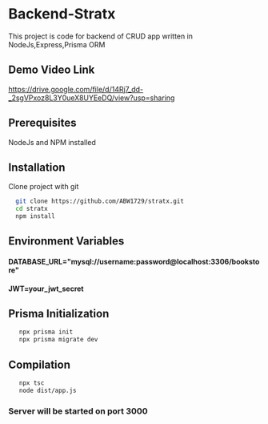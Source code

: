 
# Backend-Stratx
This project is code for backend of CRUD app written in NodeJs,Express,Prisma ORM

## Demo Video Link
https://drive.google.com/file/d/14Rj7_dd-_2sgVPxoz8L3Y0ueX8UYEeDQ/view?usp=sharing

##  Prerequisites
 NodeJs and NPM installed


## Installation

Clone project with git

```bash
  git clone https://github.com/ABW1729/stratx.git 
  cd stratx
  npm install 
```


## Environment Variables

#### DATABASE_URL="mysql://username:password@localhost:3306/bookstore"   
#### JWT=your_jwt_secret

## Prisma Initialization

```bash
   npx prisma init
   npx prisma migrate dev
```

## Compilation

```bash
   npx tsc
   node dist/app.js
```
### Server will be started on port 3000  
